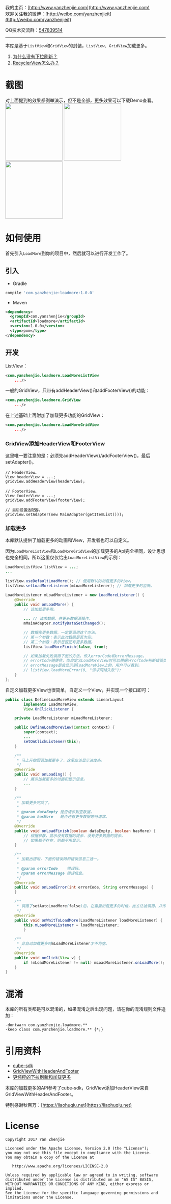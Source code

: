 ﻿我的主页：[http://www.yanzhenjie.com](http://www.yanzhenjie.com)  
欢迎关注我的微博：[http://weibo.com/yanzhenjieit](http://weibo.com/yanzhenjieit)  

QQ技术交流群：[547839514](https://jq.qq.com/?_wv=1027&k=4CHkvzr)  

----

本库是基于`ListView`和`GridView`的封装，`ListView`、`GridView`加载更多。  
1. [为什么没有下拉刷新？](http://blog.csdn.net/yanzhenjie1003/article/details/75949335)  
2. [RecyclerView怎么办？](https://github.com/yanzhenjie/LoadMore)

# 截图
对上面提到的效果都例举演示，但不是全部，更多效果可以下载Demo查看。  
<image src="./image/1.gif" width="180px"/> <image src="./image/2.gif" width="180px"/> <image src="./image/3.gif" width="180px"/>

# 如何使用
首先引入`LoadMore`到你的项目中，然后就可以进行开发工作了。

## 引入
* Gradle
```groovy
compile 'com.yanzhenjie:loadmore:1.0.0'
```

* Maven
```xml
<dependency>
  <groupId>com.yanzhenjie</groupId>
  <artifactId>loadmore</artifactId>
  <version>1.0.0</version>
  <type>pom</type>
</dependency>
```

## 开发
ListView：
```xml
<com.yanzhenjie.loadmore.LoadMoreListView
    .../>
```

一般的GridView，只带有addHeaderView()和addFooterView()的功能：
```xml
<com.yanzhenjie.loadmore.GridView
    .../>
```

在上述基础上再附加了加载更多功能的GridView：
```xml
<com.yanzhenjie.loadmore.LoadMoreGridView
    .../>
```

### GridView添加HeaderView和FooterView
这里唯一要注意的是：必须先addHeaderView()/addFooterView()，最后setAdapter()。
```
// HeaderView。
View headerView = ...;
gridView.addHeaderView(headerView);

// FooterView。
View footerView = ...;
gridView.addFooterView(footerView);

// 最后设置适配器。
gridView.setAdapter(new MainAdapter(getItemList()));
```

### 加载更多
本库默认提供了加载更多的动画和View，开发者也可以自定义。

因为`LoadMoreListView`和`LoadMoreGridView`的加载更多的Api完全相同，设计思想也完全相同，所以这里仅仅给出`LoadMoreListView`的示例：
```java
LoadMoreListView listView = ...;
...

listView.useDefaultLoadMore(); // 使用默认的加载更多的View。
listView.setLoadMoreListener(mLoadMoreListener); // 加载更多的监听。

LoadMoreListener mLoadMoreListener = new LoadMoreListener() {
    @Override
    public void onLoadMore() {
        // 该加载更多啦。
        
        ... // 请求数据，并更新数据源操作。
        mMainAdapter.notifyDataSetChanged();

        // 数据完更多数据，一定要调用这个方法。
        // 第一个参数：表示此次数据是否为空。
        // 第二个参数：表示是否还有更多数据。
        listView.loadMoreFinish(false, true);

        // 如果加载失败调用下面的方法，传入errorCode和errorMessage。
        // errorCode随便传，你自定义LoadMoreView时可以根据errorCode判断错误类型。
        // errorMessage是会显示到loadMoreView上的，用户可以看到。
        // listView.loadMoreError(0, "请求网络失败");
    }
};
```

自定义加载更多View也很简单，自定义一个View，并实现一个接口即可：
```java
public class DefineLoadMoreView extends LinearLayout
        implements LoadMoreView,
        View.OnClickListener {

    private LoadMoreListener mLoadMoreListener;

    public DefineLoadMoreView(Context context) {
        super(context);
        ...
        setOnClickListener(this);
    }

    /**
     * 马上开始回调加载更多了，这里应该显示进度条。
     */
    @Override
    public void onLoading() {
        // 展示加载更多的动画和提示信息。
        ...
    }

    /**
     * 加载更多完成了。
     *
     * @param dataEmpty 是否请求到空数据。
     * @param hasMore   是否还有更多数据等待请求。
     */
    @Override
    public void onLoadFinish(boolean dataEmpty, boolean hasMore) {
        // 根据参数，显示没有数据的提示、没有更多数据的提示。
        // 如果都不存在，则都不用显示。
    }

    /**
     * 加载出错啦，下面的错误码和错误信息二选一。
     *
     * @param errorCode    错误码。
     * @param errorMessage 错误信息。
     */
    @Override
    public void onLoadError(int errorCode, String errorMessage) {
    }

    /**
     * 调用了setAutoLoadMore(false)后，在需要加载更多的时候，此方法被调用，并传入listener。
     */
    @Override
    public void onWaitToLoadMore(LoadMoreListener loadMoreListener) {
        this.mLoadMoreListener = loadMoreListener;
        }

    /**
     * 非自动加载更多时mLoadMoreListener才不为空。
     */
    @Override
    public void onClick(View v) {
        if (mLoadMoreListener != null) mLoadMoreListener.onLoadMore();
    }
}
```

# 混淆
本库的所有类都是可以混淆的，如果混淆之后出现问题，请在你的混淆规则文件追加：
```
-dontwarn com.yanzhenjie.loadmore.**
-keep class com.yanzhenjie.loadmore.** {*;}
```

# 引用资料
* [cube-sdk](https://github.com/liaohuqiu/cube-sdk)
* [GridViewWithHeaderAndFooter](https://github.com/liaohuqiu/android-GridViewWithHeaderAndFooter/)
* [更纯粹的下拉刷新和加载更多](http://blog.csdn.net/yanzhenjie1003/article/details/75949335)

本库的加载更多的API参考了cube-sdk，GridView添加HeaderView来自GridViewWithHeaderAndFooter。  

特别感谢秋百万：[https://liaohuqiu.net](https://liaohuqiu.net)

# License
```text
Copyright 2017 Yan Zhenjie

Licensed under the Apache License, Version 2.0 (the "License");
you may not use this file except in compliance with the License.
You may obtain a copy of the License at

   http://www.apache.org/licenses/LICENSE-2.0

Unless required by applicable law or agreed to in writing, software
distributed under the License is distributed on an "AS IS" BASIS,
WITHOUT WARRANTIES OR CONDITIONS OF ANY KIND, either express or implied.
See the License for the specific language governing permissions and
limitations under the License.
```